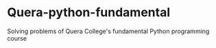 # Quera-python-fundamental
Solving problems of Quera College's fundamental Python programming course
